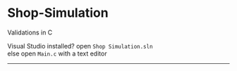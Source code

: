 # Shop-Simulation

Validations in C

Visual Studio installed? open `Shop Simulation.sln`  
else open `Main.c` with a text editor
****